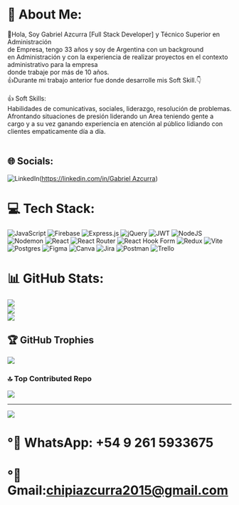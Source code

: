 # 💫 About Me:
👋Hola, Soy Gabriel Azcurra [Full Stack Developer] y Técnico Superior en Administración<br>de Empresa, tengo 33 años y soy de Argentina con un background <br>en Administración y con la experiencia de realizar proyectos en el contexto administrativo para la empresa <br>donde trabaje por más de 10 años. <br> 👍Durante mi trabajo anterior fue donde desarrolle mis Soft Skill.👇<br><br>👍 Soft Skills:  <br> Habilidades de comunicativas, sociales, liderazgo, resolución de problemas.<br>Afrontando situaciones de presión liderando un Area teniendo gente a cargo y a su vez ganando experiencia en atención al público lidiando con clientes empaticamente día a día.<br><br>

## 🌐 Socials:
![LinkedIn](https://img.shields.io/badge/LinkedIn-%230077B5.svg?logo=linkedin&logoColor=white)([https://linkedin.com/in/Gabriel Azcurra](https://www.linkedin.com/in/gabriel-azcurra-60963b227/)) 

# 💻 Tech Stack:
![JavaScript](https://img.shields.io/badge/javascript-%23323330.svg?style=for-the-badge&logo=javascript&logoColor=%23F7DF1E) ![Firebase](https://img.shields.io/badge/firebase-%23039BE5.svg?style=for-the-badge&logo=firebase) ![Express.js](https://img.shields.io/badge/express.js-%23404d59.svg?style=for-the-badge&logo=express&logoColor=%2361DAFB) ![jQuery](https://img.shields.io/badge/jquery-%230769AD.svg?style=for-the-badge&logo=jquery&logoColor=white) ![JWT](https://img.shields.io/badge/JWT-black?style=for-the-badge&logo=JSON%20web%20tokens) ![NodeJS](https://img.shields.io/badge/node.js-6DA55F?style=for-the-badge&logo=node.js&logoColor=white) ![Nodemon](https://img.shields.io/badge/NODEMON-%23323330.svg?style=for-the-badge&logo=nodemon&logoColor=%BBDEAD) ![React](https://img.shields.io/badge/react-%2320232a.svg?style=for-the-badge&logo=react&logoColor=%2361DAFB) ![React Router](https://img.shields.io/badge/React_Router-CA4245?style=for-the-badge&logo=react-router&logoColor=white) ![React Hook Form](https://img.shields.io/badge/React%20Hook%20Form-%23EC5990.svg?style=for-the-badge&logo=reacthookform&logoColor=white) ![Redux](https://img.shields.io/badge/redux-%23593d88.svg?style=for-the-badge&logo=redux&logoColor=white) ![Vite](https://img.shields.io/badge/vite-%23646CFF.svg?style=for-the-badge&logo=vite&logoColor=white) ![Postgres](https://img.shields.io/badge/postgres-%23316192.svg?style=for-the-badge&logo=postgresql&logoColor=white) ![Figma](https://img.shields.io/badge/figma-%23F24E1E.svg?style=for-the-badge&logo=figma&logoColor=white) ![Canva](https://img.shields.io/badge/Canva-%2300C4CC.svg?style=for-the-badge&logo=Canva&logoColor=white) ![Jira](https://img.shields.io/badge/jira-%230A0FFF.svg?style=for-the-badge&logo=jira&logoColor=white) ![Postman](https://img.shields.io/badge/Postman-FF6C37?style=for-the-badge&logo=postman&logoColor=white) ![Trello](https://img.shields.io/badge/Trello-%23026AA7.svg?style=for-the-badge&logo=Trello&logoColor=white)
# 📊 GitHub Stats:
![](https://github-readme-stats.vercel.app/api?username=chipiazcurra2015&theme=highcontrast&hide_border=false&include_all_commits=false&count_private=false)<br/>
![](https://github-readme-streak-stats.herokuapp.com/?user=chipiazcurra2015&theme=highcontrast&hide_border=false)<br/>
![](https://github-readme-stats.vercel.app/api/top-langs/?username=chipiazcurra2015&theme=highcontrast&hide_border=false&include_all_commits=false&count_private=false&layout=compact)

## 🏆 GitHub Trophies
![](https://github-profile-trophy.vercel.app/?username=chipiazcurra2015&theme=radical&no-frame=false&no-bg=true&margin-w=4)

### 🔝 Top Contributed Repo
![](https://github-contributor-stats.vercel.app/api?username=chipiazcurra2015&limit=5&theme=dark&combine_all_yearly_contributions=true)

---
[![](https://visitcount.itsvg.in/api?id=chipiazcurra2015&icon=0&color=0)](https://visitcount.itsvg.in)

<!-- Proudly created with GPRM ( https://gprm.itsvg.in ) -->
#  °📢 WhatsApp: +54 9 261 5933675
#  °📢Gmail:chipiazcurra2015@gmail.com


